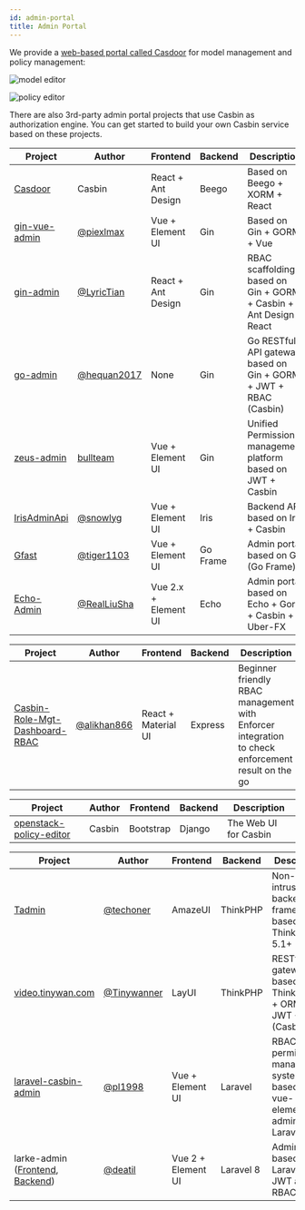 ```yaml
---
id: admin-portal
title: Admin Portal
---
```


We provide a [web-based portal called Casdoor](https://github.com/casbin/casdoor) for model management and policy management:

![model editor](https://hsluoyz.github.io/casbin/ui_model_editor.png)

![policy editor](https://hsluoyz.github.io/casbin/ui_policy_editor.png)

There are also 3rd-party admin portal projects that use Casbin as authorization engine. You can get started to build your own Casbin service based on these projects.

<!--DOCUSAURUS_CODE_TABS-->

<!--Go-->
Project | Author | Frontend | Backend | Description
----|----|----|----|----
[Casdoor](https://github.com/casbin/casdoor) | Casbin | React + Ant Design | Beego | Based on Beego + XORM + React
[gin-vue-admin](https://github.com/piexlmax/gin-vue-admin) | [@piexlmax](https://github.com/piexlmax) | Vue + Element UI | Gin | Based on Gin + GORM + Vue
[gin-admin](https://github.com/LyricTian/gin-admin) | [@LyricTian](https://github.com/LyricTian) | React + Ant Design | Gin | RBAC scaffolding based on Gin + GORM + Casbin + Ant Design React
[go-admin](https://github.com/hequan2017/go-admin) | [@hequan2017](https://github.com/hequan2017) | None | Gin | Go RESTful API gateway based on Gin + GORM + JWT + RBAC (Casbin)
[zeus-admin](https://github.com/bullteam/zeus-admin) | [bullteam](https://github.com/bullteam) | Vue + Element UI | Gin | Unified Permission management platform based on JWT + Casbin
[IrisAdminApi](https://github.com/snowlyg/IrisAdminApi) | [@snowlyg](https://github.com/snowlyg) | Vue + Element UI | Iris | Backend API based on Iris + Casbin
[Gfast](https://github.com/tiger1103/gfast) | [@tiger1103](https://github.com/tiger1103) | Vue + Element UI | Go Frame | Admin portal based on GF (Go Frame)
[Echo-Admin](https://github.com/RealLiuSha/echo-admin) | [@RealLiuSha](https://github.com/RealLiuSha) | Vue 2.x + Element UI | Echo | Admin portal based on Echo + Gorm + Casbin + Uber-FX

<!--Node.js-->
Project | Author | Frontend | Backend | Description
----|----|----|----|----
[Casbin-Role-Mgt-Dashboard-RBAC](https://github.com/alikhan866/Casbin-Role-Mgt-Dashboard-RBAC) | [@alikhan866](https://github.com/alikhan866) | React + Material UI | Express | Beginner friendly RBAC management with Enforcer integration to check enforcement result on the go

<!--Python-->
Project | Author | Frontend | Backend | Description
----|----|----|----|----
[openstack-policy-editor](https://github.com/casbin/openstack-policy-editor) | Casbin | Bootstrap | Django | The Web UI for Casbin

<!--PHP-->
Project | Author | Frontend | Backend | Description
----|----|----|----|----
[Tadmin](https://github.com/techoner/tadmin) | [@techoner](https://github.com/techoner) | AmazeUI | ThinkPHP | Non-intrusive backend framework based on ThinkPHP 5.1+
[video.tinywan.com](https://github.com/Tinywan/video.tinywan.com) | [@Tinywanner](https://github.com/Tinywan) | LayUI | ThinkPHP | RESTful API gateway based on ThinkPHP5 + ORM + JWT + RBAC (Casbin)
[laravel-casbin-admin](https://github.com/pl1998/laravel-casbin-admin) | [@pl1998](https://github.com/pl1998) | Vue + Element UI | Laravel | RBAC permission management system based on vue-element-admin and Laravel
larke-admin ([Frontend](https://github.com/deatil/larke-admin-frontend), [Backend](https://github.com/deatil/larke-admin)) | [@deatil](https://github.com/deatil) | Vue 2 + Element UI | Laravel 8 | Admin portal based on Laravel 8, JWT and RBAC

<!--END_DOCUSAURUS_CODE_TABS-->
